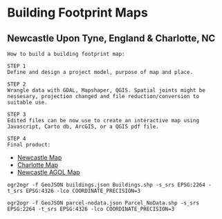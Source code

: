 # Building Footprint Maps
## Newcastle Upon Tyne, England & Charlotte, NC


```
How to build a building footprint map:
```

```
STEP 1
Define and design a project model, purpose of map and place. 
```

```
STEP 2
Wrangle data with GDAL, Mapshaper, QGIS. Spatial joints might be nessesary, projection changed and file reduction/conversion to suitable use.
```

```
STEP 3
Edited files can be now use to create an interactive map using Javascript, Carto db, ArcGIS, or a QGIS pdf file. 
```

```
STEP 4
Final product:
```

- [Newcastle Map](https://mahorn.github.io/building-footprint/newcastle/)
- [Charlotte Map](https://mahorn.github.io/building-footprint/charlotte/)
- [Newcastle AGOL Map](http://arcg.is/15TK8W)


```
ogr2ogr -f GeoJSON buildings.json Buildings.shp -s_srs EPSG:2264 -t_srs EPSG:4326 -lco COORDINATE_PRECISION=3
```

```
ogr2ogr -f GeoJSON parcel-nodata.json Parcel_NoData.shp -s_srs EPSG:2264 -t_srs EPSG:4326 -lco COORDINATE_PRECISION=3
```

